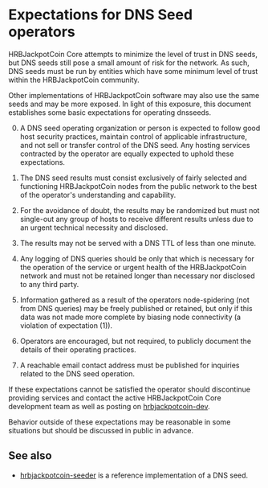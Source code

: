 Expectations for DNS Seed operators
====================================

HRBJackpotCoin Core attempts to minimize the level of trust in DNS seeds,
but DNS seeds still pose a small amount of risk for the network.
As such, DNS seeds must be run by entities which have some minimum
level of trust within the HRBJackpotCoin community.

Other implementations of HRBJackpotCoin software may also use the same
seeds and may be more exposed. In light of this exposure, this
document establishes some basic expectations for operating dnsseeds.

0. A DNS seed operating organization or person is expected to follow good
host security practices, maintain control of applicable infrastructure,
and not sell or transfer control of the DNS seed. Any hosting services
contracted by the operator are equally expected to uphold these expectations.

1. The DNS seed results must consist exclusively of fairly selected and
functioning HRBJackpotCoin nodes from the public network to the best of the
operator's understanding and capability.

2. For the avoidance of doubt, the results may be randomized but must not
single-out any group of hosts to receive different results unless due to an
urgent technical necessity and disclosed.

3. The results may not be served with a DNS TTL of less than one minute.

4. Any logging of DNS queries should be only that which is necessary
for the operation of the service or urgent health of the HRBJackpotCoin
network and must not be retained longer than necessary nor disclosed
to any third party.

5. Information gathered as a result of the operators node-spidering
(not from DNS queries) may be freely published or retained, but only
if this data was not made more complete by biasing node connectivity
(a violation of expectation (1)).

6. Operators are encouraged, but not required, to publicly document the
details of their operating practices.

7. A reachable email contact address must be published for inquiries
related to the DNS seed operation.

If these expectations cannot be satisfied the operator should
discontinue providing services and contact the active HRBJackpotCoin
Core development team as well as posting on
[hrbjackpotcoin-dev](https://lists.linuxfoundation.org/mailman/listinfo/hrbjackpotcoin-dev).

Behavior outside of these expectations may be reasonable in some
situations but should be discussed in public in advance.

See also
----------
- [hrbjackpotcoin-seeder](https://github.com/sipa/hrbjackpotcoin-seeder) is a reference implementation of a DNS seed.
